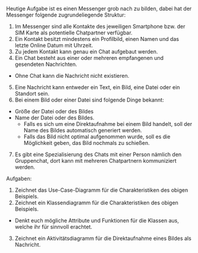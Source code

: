 Heutige Aufgabe ist es einen Messenger grob nach zu bilden, dabei hat der Messenger folgende zugrundeliegende Struktur:

1. Im Messenger sind alle Kontakte des jeweiligen Smartphone bzw. der SIM Karte als potentielle Chatpartner verfügbar.
2. Ein Kontakt besitzt mindestens ein Profilbild, einen Namen und das letzte Online Datum mit Uhrzeit.
3. Zu jedem Kontakt kann genau ein Chat aufgebaut werden.
4. Ein Chat besteht aus einer oder mehreren empfangenen und gesendeten Nachrichten.
  * Ohne Chat kann die Nachricht nicht existieren.
5. Eine Nachricht kann entweder ein Text, ein Bild, eine Datei oder ein Standort sein.
6. Bei einem Bild oder einer Datei sind folgende Dinge bekannt:
  * Größe der Datei oder des Bildes 
  * Name der Datei oder des Bildes.
    * Falls es sich um eine Direktaufnahme bei einem Bild handelt, soll der Name des Bildes automatisch generiert werden.
    * Falls das Bild nicht optimal aufgenommen wurde, soll es die Möglichkeit geben, das Bild nochmals zu schießen.
7. Es gibt eine Spezialisierung des Chats mit einer Person nämlich den Gruppenchat, dort kann mit mehreren Chatpartnern kommuniziert werden.

Aufgaben:

1. Zeichnet das Use-Case-Diagramm für die Charakteristiken des obigen Beispiels.
2. Zeichnet ein Klassendiagramm für die Charakteristiken des obigen Beispiels.
  * Denkt euch mögliche Attribute und Funktionen für die Klassen aus, welche ihr für sinnvoll erachtet.
3. Zeichnet ein Aktivitätsdiagramm für die Direktaufnahme eines Bildes als Nachricht.